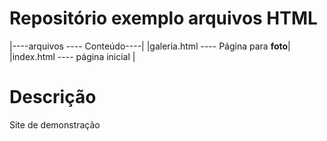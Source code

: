 # Repositório exemplo arquivos HTML

|----arquivos ---- Conteúdo----|
|galeria.html ---- Página para **foto**|
|index.html ---- página inicial |

# Descrição
Site de demonstração
